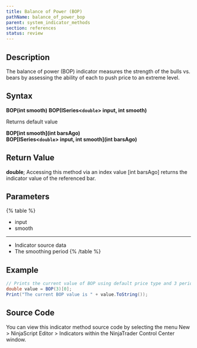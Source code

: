 ```yaml
---
title: Balance of Power (BOP)
pathName: balance_of_power_bop
parent: system_indicator_methods
section: references
status: review
---
```


## Description

The balance of power (BOP) indicator measures the strength of the bulls vs. bears by assessing the ability of each to push price to an extreme level.

## Syntax

**BOP(int smooth)**
**BOP(ISeries<`double`> input, int smooth)**

Returns default value  

**BOP[int smooth](int barsAgo)**  
**BOP[ISeries<`double`> input, int smooth](int barsAgo)**

## Return Value

**double**; Accessing this method via an index value [int barsAgo] returns the indicator value of the referenced bar.

## Parameters

{% table %}

* input
* smooth

---

* Indicator source data
* The smoothing period
{% /table %}

## Example

```csharp
// Prints the current value of BOP using default price type and 3 period smoothing
double value = BOP(3)[0];
Print("The current BOP value is " + value.ToString());
```

## Source Code

You can view this indicator method source code by selecting the menu New > NinjaScript Editor > Indicators within the NinjaTrader Control Center window.
